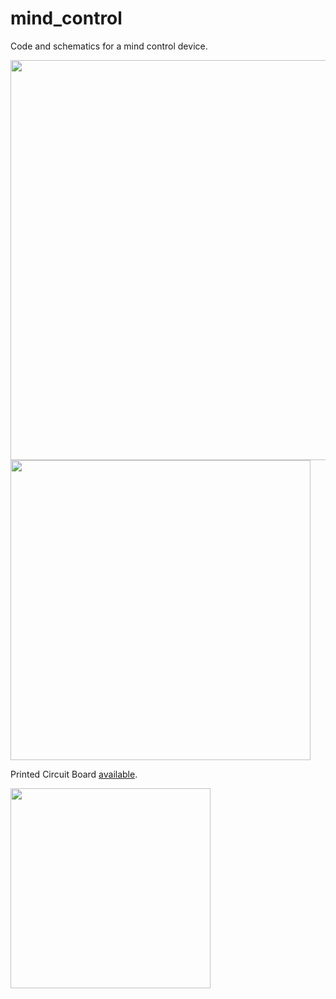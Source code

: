 # mind_control
Code and schematics for a mind control device.

<img src="https://github.com/gururise/mind_control/blob/main/img/20210506_155134.jpg" width="640">

<img src="https://github.com/gururise/mind_control/blob/main/img/pcb.jpg" width="480">

Printed Circuit Board [available](https://www.pcbway.com/project/shareproject/Mind_Control.html).

<img src="https://github.com/gururise/mind_control/blob/main/img/IMG_20191009_173348.jpg" width="320">
